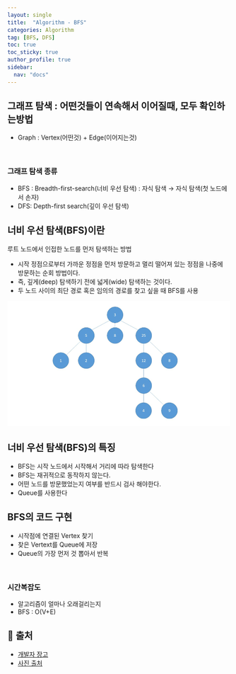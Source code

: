 ```yaml
---
layout: single
title:  "Algorithm - BFS"
categories: Algorithm
tag: [BFS, DFS]
toc: true
toc_sticky: true
author_profile: true
sidebar:
  nav: "docs"
---
```



## 그래프 탐색 : 어떤것들이 연속해서 이어질때, 모두 확인하는방법

- Graph : Vertex(어떤것) + Edge(이어지는것)

<br/>

### 그래프 탐색 종류
- BFS : Breadth-first-search(너비 우선 탐색) : 자식 탐색 → 자식 탐색(첫 노드에서 손자)
- DFS: Depth-first search(깊이 우선 탐색)

## 너비 우선 탐색(BFS)이란
루트 노드에서 인접한 노드를 먼저 탐색하는 방법

- 시작 정점으로부터 가까운 정점을 먼저 방문하고 멀리 떨어져 있는 정점을 나중에 방문하는 순회 방법이다.
- 즉, 깊게(deep) 탐색하기 전에 넓게(wide) 탐색하는 것이다.
- 두 노드 사이의 최단 경로 혹은 임의의 경로를 찾고 싶을 때 BFS를 사용

![img2.gif](/assets/images/posts/2022-11-20/img2.gif)





## 너비 우선 탐색(BFS)의 특징
- BFS는 시작 노드에서 시작해서 거리에 따라 탐색한다
- BFS는 재귀적으로 동작하지 않는다.
- 어떤 노드를 방문했었는지 여부를 반드시 검사 해야한다.
- Queue를 사용한다



## BFS의 코드 구현
- 시작점에 연결된 Vertex 찾기
- 찾은 Vertext를 Queue에 저장
- Queue의 가장 먼저 것 뽑아서 반복

<br/>








### 시간복잡도

- 알고리즘이 얼마나 오래걸리는지
- BFS : O(V+E)



## 📑 출처
- [개발자 장고](https://www.youtube.com/watch?v=ansd5B27uJM)
- [사진 출처](https://www.codevelop.art/graphs-in-java-breadth-first-search-bfs.html)